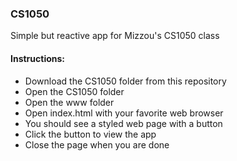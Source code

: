 ### CS1050

Simple but reactive app for Mizzou's CS1050 class


#### Instructions:
* Download the CS1050 folder from this repository
* Open the CS1050 folder
* Open the www folder
* Open index.html with your favorite web browser
* You should see a styled web page with a button
* Click the button to view the app
* Close the page when you are done
